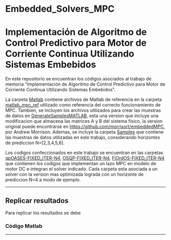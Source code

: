 # Embedded_Solvers_MPC

#     Implementación de Algoritmo de Control Predictivo para Motor de Corriente Continua Utilizando Sistemas Embebidos


En este repositorio se encuentran los códigos asociados al trabajo de memoria "Implementación de Algoritmo de Control Predictivo para Motor de Corriente Continua Utilizando Sistemas Embebidos".

La carpeta [Matlab](Matlab) contiene archivos de Matlab de referencia en la carpeta [matlab_mpc_ref](matlab_mpc_ref) utilizado como referencia del correcto funcionamiento de MPC. Tambien, se incluyen los archivos utilizados para crear las muestras de datos en [GenerateSamplesMATLAB](GenerateSamplesMATLAB), esta una version que incluye una modificacion que almacena las matrices A y B del sistema fisico, la version original puede encontrarse en https://github.com/morrisort/embeddedMPC, por Andrew Morrison. Ademas, se incluye la carpeta [Samples](Samples) que contiene las muestras de datos utilizadas en este trabajo, considerando horizontes de prediccion N=[2,3,4,5,6].

Los codigos confeccionados en este trabajo se encuentran en las carpetas [qpOASES-FIXED_ITER-N4](qpOASES-FIXED_ITER-N4), [OSQP-FIXED_ITER-N4](OSQP-FIXED_ITER-N4), [FiOrdOS-FIXED_ITER-N4](FiOrdOS-FIXED_ITER-N4) que contienen los codigos que implementan un lazo MPC en modelo de motor DC e integran el solver indicado. Cada carpeta esta asociada a un solver con la version mas optimizada lograda con un horizonte de prediccion N=4 a modo de ejemplo. 

---

## Replicar resultados

Para replicar los resultados se debe 

### Código Matlab



---
